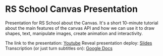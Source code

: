 # RS School Canvas Presentation
Presentation for RS School about the Canvas. It's a short 10-minute tutorial about the main features of the canvas API and how we can use it to draw shapes, text, manipulate images, create animation and interactivity.

The link to the presentation: [Youtube](https://youtu.be/Ew_DEjZNDQ4)
Reveal presentation deploy: [Slides](https://rolling-scopes-school.github.io/lmakshow-JSFE2022Q1/presentation/index.html)
Transcription (or just turn subtitles on): [Google Docs](https://docs.google.com/document/d/11Nh6DddzrmywMJAJPYAV4cclGW8bwPOe0nNZPyPiFsg/edit?usp=sharing)
